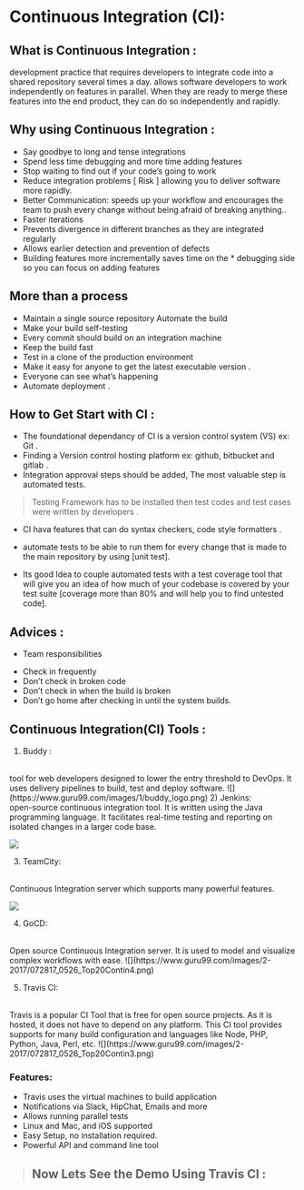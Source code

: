 # Continuous Integration (CI): 
## What is Continuous Integration :
 development practice that requires developers to integrate code into a shared repository several times a day.
allows software developers to work independently on features in parallel. When they are ready to merge these features into the end product, they can do so independently and rapidly. 

## Why using Continuous Integration :
* Say goodbye to long and tense integrations
* Spend less time debugging and more time adding features
* Stop waiting to find out if your code’s going to work
* Reduce integration problems [ Risk ] allowing you to deliver software more rapidly.
* Better Communication: speeds up your workflow and encourages the team to push every change without being afraid of breaking anything.. 
* Faster iterations
* Prevents divergence in different branches as they are integrated regularly
* Allows earlier detection and prevention of defects
* Building features more incrementally saves time on the * debugging side so you can focus on adding features

## More than a process 

* Maintain a single source repository
Automate the build
* Make your build self-testing
* Every commit should build on an integration machine
* Keep the build fast
* Test in a clone of the production environment
* Make it easy for anyone to get the latest executable version .
* Everyone can see what’s happening 
* Automate deployment . 

## How to Get Start with CI :
* The foundational dependancy of CI is a version control system (VS) ex: Git .
* Finding a Version control hosting platform ex: github, bitbucket and gitlab . 
* Integration approval steps should be added, The most valuable step is automated tests.
> Testing Framework has to be installed then test codes and test cases were written by developers .  
* CI hava features that can do syntax checkers, code style formatters .
* automate tests to be able to run them for every change that is made to the main repository by using [unit test].

* Its good Idea to couple automated tests with a test coverage tool that will give you an idea of how much of your codebase is covered by your test suite [coverage more than 80% and will help you to find untested code].
 
## Advices :
- Team responsibilities
* Check in frequently
* Don’t check in broken code
* Don’t check in when the build is broken
* Don’t go home after checking in until the system builds.

## Continuous Integration(CI) Tools :
1) Buddy : 
</br>
tool for web developers designed to lower the entry threshold to DevOps. It uses delivery pipelines to build, test and deploy software. 
![](https://www.guru99.com/images/1/buddy_logo.png)
2) Jenkins:
</br>
open-source continuous integration tool. It is written using the Java programming language. It facilitates real-time testing and reporting on isolated changes in a larger code base.

![](https://www.guru99.com/images/2-2017/072817_0526_Top20Contin1.png)

3) TeamCity:
</br> 
Continuous Integration server which supports many powerful features.

![](https://www.guru99.com/images/2-2017/072817_0526_Top20Contin2.png)

4) GoCD:
</br>
Open source Continuous Integration server. It is used to model and visualize complex workflows with ease.
![](https://www.guru99.com/images/2-2017/072817_0526_Top20Contin4.png)

5) Travis CI:
</br>
Travis is a popular CI Tool that is free for open source projects. As it is hosted, it does not have to depend on any platform. This CI tool provides supports for many build configuration and languages like Node, PHP, Python, Java, Perl, etc.
![](https://www.guru99.com/images/2-2017/072817_0526_Top20Contin3.png)

### Features:

* Travis uses the virtual machines to build application
* Notifications via Slack, HipChat, Emails and more
* Allows running parallel tests
* Linux and Mac, and iOS supported
* Easy Setup, no installation required.
* Powerful API and command line tool

> ## Now Lets See the Demo Using Travis CI :

